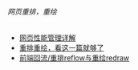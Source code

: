 ###### 网页重排，重绘
* [网页性能管理详解](http://www.ruanyifeng.com/blog/2015/09/web-page-performance-in-depth.html)
* [重排重绘，看这一篇就够了](https://juejin.im/entry/582f16fca22b9d006b7afd89)
* [前端回流/重排reflow与重绘redraw](https://www.jianshu.com/p/b27cdab7f094)
